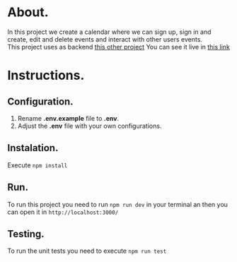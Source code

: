 # About.

In this project we create a calendar where we can sign up, sign in and create, edit and delete events and interact with other users events.  
This project uses as backend [this other project](https://github.com/axSheru/React-calendar-backend)
You can see it live in [this link](https://mern-calendar-axsheru.herokuapp.com/auth/login)

# Instructions.

## Configuration.
1. Rename **.env.example** file to **.env**.
2. Adjust the **.env** file with your own configurations.

## Instalation.
Execute ```npm install```
## Run.
To run this project you need to run ```npm run dev``` in your terminal an then you can open it in ```http://localhost:3000/```

## Testing.

To run the unit tests you need to execute ```npm run test```